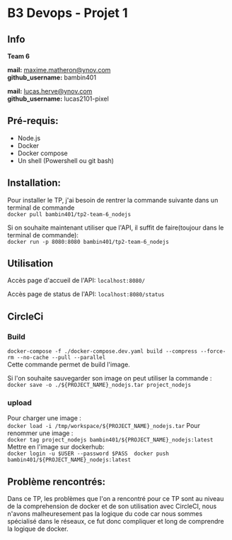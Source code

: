 # B3 Devops - Projet 1
## Info

**Team 6**

**mail:** maxime.matheron@ynov.com <br>
**github_username:** bambin401

**mail:** lucas.herve@ynov.com <br>
**github_username:** lucas2101-pixel

## Pré-requis:
- Node.js
- Docker
- Docker compose
- Un shell (Powershell ou git bash)

## Installation:
Pour installer le TP, j'ai besoin de rentrer la commande suivante dans un terminal de commande <br>
``docker pull bambin401/tp2-team-6_nodejs``

Si on souhaite maintenant utiliser que l'API, il suffit de faire(toujour dans le terminal de commande): <br>
``docker run -p 8080:8080 bambin401/tp2-team-6_nodejs``

## Utilisation
Accès page d'accueil de l'API:
``localhost:8080/``

Accès page de status de l'API:
``localhost:8080/status``

## CircleCi
### Build
 ``docker-compose -f ./docker-compose.dev.yaml build --compress --force-rm --no-cache --pull --parallel`` <br>
 Cette commande permet de build l'image.
 
 Si l'on souhaite sauvegarder son image on peut utiliser la commande : <br>
 ``docker save -o ./${PROJECT_NAME}_nodejs.tar project_nodejs``
### upload
Pour charger une image : <br>
``docker load -i /tmp/workspace/${PROJECT_NAME}_nodejs.tar``
Pour renommer une image : <br>
``docker tag project_nodejs bambin401/${PROJECT_NAME}_nodejs:latest``
Mettre en l'image sur dockerhub: <br>
``docker login -u $USER --password $PASS 
docker push bambin401/${PROJECT_NAME}_nodejs:latest``

## Problème rencontrés:
Dans ce TP, les problèmes que l'on a rencontré pour ce TP sont au niveau de la comprehension de docker et de son utilisation avec CircleCI, nous n'avons malheuresement pas la logique du code car nous sommes spécialisé dans le réseaux, ce fut donc compliquer et long de comprendre la logique de docker.
